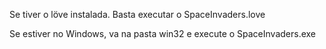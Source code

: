 Se tiver o löve instalada. Basta executar o SpaceInvaders.love

Se estiver no Windows, va na pasta win32 e execute o SpaceInvaders.exe
